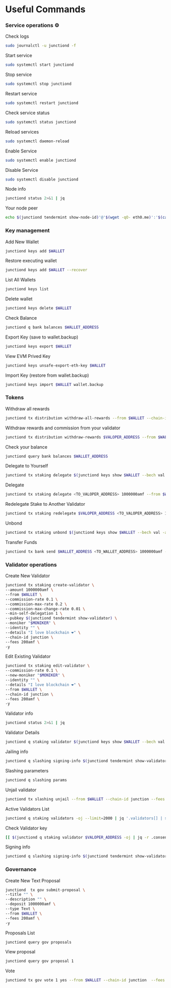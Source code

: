 # Useful Commands

### Service operations ⚙️ <a href="#service-operations" id="service-operations"></a>

Check logs

```bash
sudo journalctl -u junctiond -f
```

Start service

```bash
sudo systemctl start junctiond
```

Stop service

```bash
sudo systemctl stop junctiond
```

Restart service

```bash
sudo systemctl restart junctiond
```

Check service status

```bash
sudo systemctl status junctiond
```

Reload services

```bash
sudo systemctl daemon-reload
```

Enable Service

```bash
sudo systemctl enable junctiond
```

Disable Service

```bash
sudo systemctl disable junctiond
```

Node info

```bash
junctiond status 2>&1 | jq
```

Your node peer

```bash
echo $(junctiond tendermint show-node-id)'@'$(wget -qO- eth0.me)':'$(cat $HOME/.junction/config/config.toml | sed -n '/Address to listen for incoming connection/{n;p;}' | sed 's/.*://; s/".*//')
```

### Key management <a href="#key-management" id="key-management"></a>

Add New Wallet

```bash
junctiond keys add $WALLET
```

Restore executing wallet

```bash
junctiond keys add $WALLET --recover
```

List All Wallets

```bash
junctiond keys list
```

Delete wallet

```bash
junctiond keys delete $WALLET
```

Check Balance

```bash
junctiond q bank balances $WALLET_ADDRESS 
```

Export Key (save to wallet.backup)

```bash
junctiond keys export $WALLET
```

View EVM Prived Key

```bash
junctiond keys unsafe-export-eth-key $WALLET
```

Import Key (restore from wallet.backup)

```bash
junctiond keys import $WALLET wallet.backup
```

### Tokens <a href="#tokens" id="tokens"></a>

Withdraw all rewards

```bash
junctiond tx distribution withdraw-all-rewards --from $WALLET --chain-id junction --fees 200amf 
```

Withdraw rewards and commission from your validator

```bash
junctiond tx distribution withdraw-rewards $VALOPER_ADDRESS --from $WALLET --commission --chain-id junction --fees 200amf -y 
```

Check your balance

```bash
junctiond query bank balances $WALLET_ADDRESS
```

Delegate to Yourself

```bash
junctiond tx staking delegate $(junctiond keys show $WALLET --bech val -a) 1000000amf --from $WALLET --chain-id junction --fees 200amf -y 
```

Delegate

```bash
junctiond tx staking delegate <TO_VALOPER_ADDRESS> 1000000amf --from $WALLET --chain-id junction --fees 200amf -y 	
```

Redelegate Stake to Another Validator

```bash
junctiond tx staking redelegate $VALOPER_ADDRESS <TO_VALOPER_ADDRESS> 1000000amf --from $WALLET --chain-id junction --fees 200amf -y 
```

Unbond

```bash
junctiond tx staking unbond $(junctiond keys show $WALLET --bech val -a) 1000000amf --from $WALLET --chain-id junction --fees 200amf -y 
```

Transfer Funds

```bash
junctiond tx bank send $WALLET_ADDRESS <TO_WALLET_ADDRESS> 1000000amf --fees 200amf -y 
```

### Validator operations <a href="#validator-operations" id="validator-operations"></a>

Create New Validator

```bash
junctiond tx staking create-validator \
--amount 1000000amf \
--from $WALLET \
--commission-rate 0.1 \
--commission-max-rate 0.2 \
--commission-max-change-rate 0.01 \
--min-self-delegation 1 \
--pubkey $(junctiond tendermint show-validator) \
--moniker "$MONIKER" \
--identity "" \
--details "I love blockchain ❤️" \
--chain-id junction \
--fees 200amf \
-y 
```

Edit Existing Validator

```bash
junctiond tx staking edit-validator \
--commission-rate 0.1 \
--new-moniker "$MONIKER" \
--identity "" \
--details "I love blockchain ❤️" \
--from $WALLET \
--chain-id junction \
--fees 200amf \
-y 
```

Validator info

```bash
junctiond status 2>&1 | jq
```

Validator Details

```bash
junctiond q staking validator $(junctiond keys show $WALLET --bech val -a) 
```

Jailing info

```bash
junctiond q slashing signing-info $(junctiond tendermint show-validator) 
```

Slashing parameters

```bash
junctiond q slashing params 
```

Unjail validator

```bash
junctiond tx slashing unjail --from $WALLET --chain-id junction --fees 200amf -y 
```

Active Validators List

```bash
junctiond q staking validators -oj --limit=2000 | jq '.validators[] | select(.status=="BOND_STATUS_BONDED")' | jq -r '(.tokens|tonumber/pow(10; 6)|floor|tostring) + " 	 " + .description.moniker' | sort -gr | nl 
```

Check Validator key

```bash
[[ $(junctiond q staking validator $VALOPER_ADDRESS -oj | jq -r .consensus_pubkey.key) = $(junctiond status | jq -r .ValidatorInfo.PubKey.value) ]] && echo -e "Your key status is ok" || echo -e "Your key status is error"
```

Signing info

```bash
junctiond q slashing signing-info $(junctiond tendermint show-validator) 
```

### Governance <a href="#governance" id="governance"></a>

Create New Text Proposal

```bash
junctiond  tx gov submit-proposal \
--title "" \
--description "" \
--deposit 1000000amf \
--type Text \
--from $WALLET \
--fees 200amf \
-y 
```

Proposals List

```bash
junctiond query gov proposals 
```

View proposal

```bash
junctiond query gov proposal 1 
```

Vote

```bash
junctiond tx gov vote 1 yes --from $WALLET --chain-id junction  --fees 200amf -y 
```
